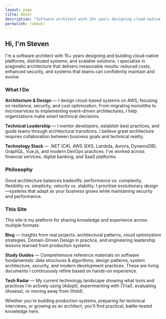 ```yaml
---
layout: page
title: About
description: "Software architect with 15+ years designing cloud-native platforms, distributed systems, and scalable solutions using AWS, .NET, and modern practices."
permalink: /about/
---
```


## Hi, I'm Steven

I'm a software architect with 15+ years designing and building cloud-native platforms, distributed systems, and scalable solutions. I specialize in pragmatic architecture that delivers measurable results: reduced costs, enhanced security, and systems that teams can confidently maintain and evolve.

### What I Do

**Architecture & Design** — I design cloud-based systems on AWS, focusing on resilience, security, and cost optimization. From migrating monoliths to microservices to implementing event-driven architectures, I help organizations make smart technical decisions.

**Technical Leadership** — I mentor developers, establish best practices, and guide teams through architectural transitions. I believe great architecture requires collaboration between business goals and technical reality.

**Technology Stack** — .NET (C#), AWS (EKS, Lambda, Aurora, DynamoDB), GraphQL, Vue.js, and modern DevOps practices. I've worked across financial services, digital banking, and SaaS platforms.

### Philosophy

Good architecture balances tradeoffs: performance vs. complexity, flexibility vs. simplicity, velocity vs. stability. I prioritize evolutionary design—systems that adapt as your business grows while maintaining security and performance.

### This Site

This site is my platform for sharing knowledge and experience across multiple formats:

**Blog** — Insights from real projects: architectural patterns, cloud optimization strategies, Domain-Driven Design in practice, and engineering leadership lessons learned from production systems.

**Study Guides** — Comprehensive reference materials on software fundamentals: data structures & algorithms, design patterns, system architecture, security, and modern development practices. These are living documents I continuously refine based on hands-on experience.

**Tech Radar** — My current technology landscape showing what tools and practices I'm actively using (Adopt), experimenting with (Trial), evaluating (Assess), or moving away from (Hold).

Whether you're building production systems, preparing for technical interviews, or growing as an architect, you'll find practical, battle-tested knowledge here.
